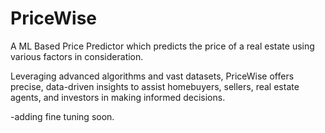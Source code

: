 
# PriceWise

A ML Based Price Predictor which predicts the price of a real estate using various factors in consideration.

Leveraging advanced algorithms and vast datasets, PriceWise offers precise, data-driven insights to assist homebuyers, sellers, real estate agents, and investors in making informed decisions.



-adding fine tuning soon.